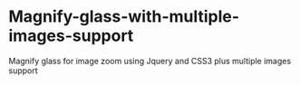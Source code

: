 Magnify-glass-with-multiple-images-support
==========================================

Magnify glass for image zoom using Jquery and CSS3 plus multiple images support
